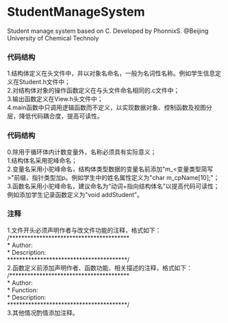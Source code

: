 # StudentManageSystem
Student manage system based on C. Developed by PhonnixS. @Beijing University of Chemical Technoly
<form>
	<structure>
		<h3>代码结构</h3>
		<p>
			1.结构体定义在头文件中，并以对象名命名，一般为名词性名称。例如学生信息定义在Student.h文件中；<br>
			2.对结构体对象的操作函数定义在与头文件命名相同的.c文件中；<br>
			3.输出函数定义在View.h头文件中；<br>
			4.main函数中只调用逻辑函数而不定义，以实现数据对象、控制函数及视图分层，降低代码耦合度，提高可读性。
		</p>
	</structure>
	<name>
		<h3>代码结构</h3>
		<p>
			0.除用于循环体内计数变量外，名称必须具有实际意义；<br>
			1.结构体名采用驼峰命名；<br>
			2.变量名采用小驼峰命名，结构体类型数据的变量名前添加"m_&lt变量类型简写&gt"前缀，指针类型加p。例如学生中的姓名属性定义为"char m_cpName[10];"；<br>
			3.函数名采用小驼峰命名，建议命名为“动词+指向结构体名”以提高代码可读性；例如添加学生记录函数定义为"void addStudent"。
		</p>
	</name>
	<comment>
		<h3>注释</h3>
		<p>
			1.文件开头必须声明作者与改文件功能的注释，格式如下：
			<br>
			/****************************************<br>
			* Author:<br>
			* Description:<br>
			****************************************/
			<br>
			2.函数定义前添加声明作者、函数功能、相关描述的注释，格式如下：
			<br>
			/****************************************<br>
			* Author:<br>
			* Function:<br>				
			* Description:<br>
			****************************************/
			<br>
			3.其他情况酌情添加注释。
		</p>
	</comment>
</form>
